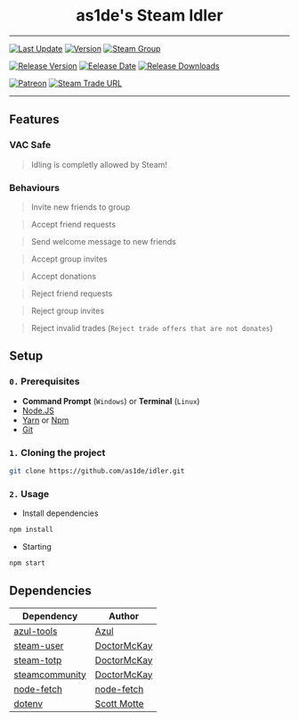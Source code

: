 <div align="center">
  <h1 align="center">as1de's Steam Idler</h1>
</div>

---

[![Last Update](https://img.shields.io/github/last-commit/as1de/idler.svg?label=Updated&logo=github&maxAge=600)](https://github.com/as1de/idler/commits)
[![Version](https://img.shields.io/github/package-json/v/as1de/idler/stable)](https://github.com/as1de/idler/)
[![Steam Group](https://img.shields.io/badge/Steam-group-blue.svg?logo=steam)](https://steamcommunity.com/groups/as1de)

[![Release Version](https://img.shields.io/github/release/as1de/idler.svg?label=Version&logo=github&maxAge=600)](https://github.com/as1de/idler/releases/latest)
[![Eelease Date](https://img.shields.io/github/release-date/as1de/idler.svg?label=Released&logo=github&maxAge=600)](https://github.com/as1de/idler/releases/latest)
[![Release Downloads](https://img.shields.io/github/downloads/as1de/idler/latest/total.svg?label=Downloads&logo=github&maxAge=600)](https://github.com/as1de/idler/releases/latest)

[![Patreon](https://img.shields.io/badge/Patreon-red.svg?logo=patreon)](https://www.patreon.com/as1dexd)
[![Steam Trade URL](https://img.shields.io/badge/Steam-donate-blue.svg?logo=steam)](https://steamcommunity.com/tradeoffer/new/?partner=1062336015&token=Bu_O15d-)

---

## Features

### VAC Safe
> Idling is completly allowed by Steam!

### Behaviours
> Invite new friends to group

> Accept friend requests

> Send welcome message to new friends

> Accept group invites

> Accept donations

> Reject friend requests

> Reject group invites

> Reject invalid trades (`Reject trade offers that are not donates`)

## Setup

### `0.` Prerequisites
* **Command Prompt** (`Windows`) or **Terminal** (`Linux`)
* [Node.JS](https://nodejs.org/)
* [Yarn](https://yarnpkg.com) or [Npm](https://www.npmjs.com)
* [Git](https://git-scm.com/downloads)

### `1.` Cloning the project
```bash
git clone https://github.com/as1de/idler.git
```

### `2.` Usage
* Install dependencies
```bash
npm install
```
* Starting
```bash
npm start
```

## Dependencies
| Dependency | Author |
| ---------- | ------ |
| [azul-tools](https://github.com/JustAzul/azul-tools) | [Azul](https://github.com/JustAzul)
| [steam-user](https://github.com/DoctorMcKay/node-steam-user) | [DoctorMcKay](https://github.com/DoctorMcKay) |
| [steam-totp](https://github.com/DoctorMcKay/node-steam-totp) | [DoctorMcKay](https://github.com/DoctorMcKay) |
| [steamcommunity](https://github.com/DoctorMcKay/node-steamcommunity)| [DoctorMcKay](https://github.com/DoctorMcKay) |
| [node-fetch](https://github.com/node-fetch/node-fetch) | [node-fetch](https://github.com/node-fetch) |
| [dotenv](https://github.com/motdotla/dotenv) | [Scott Motte](https://github.com/motdotla) |